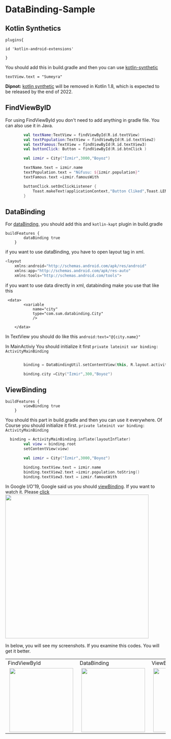 # DataBinding-Sample

## Kotlin Synthetics

```
plugins{

id 'kotlin-android-extensions'

}

```

You should add this in build.gradle and then you can use [kotlin-synthetic](https://android-developers.googleblog.com/2022/02/discontinuing-kotlin-synthetics-for-views.html)
````
textView.text = "Sumeyra"
````
**Dipnot:** [kotlin synthetic](https://android-developers.googleblog.com/2020/11/the-future-of-kotlin-android-extensions.html) will be removed in Kotlin 1.8, which is expected to be released by the end of 2022.  



## FindViewByID
For using FindViewById you don't need to add anything in gradle file.  You can also use it in Java.

````Kotlin
        val textName:TextView = findViewById(R.id.textView)
        val textPopulation:TextView = findViewById(R.id.textView2)
        val textFamous:TextView = findViewById(R.id.textView3)
        val buttonClick: Button = findViewById(R.id.btnClick )

        val izmir = City("İzmir",3000,"Boyoz")

        textName.text = izmir.name
        textPopulation.text = "Nüfusu: ${izmir.population}"
        textFamous.text =izmir.famousWith

        buttonClick.setOnClickListener {
            Toast.makeText(applicationContext,"Button Cliked",Toast.LENGTH_SHORT).show()
        }

````

## DataBinding

For [dataBinding](https://developer.android.com/jetpack/androidx/releases/databinding), you should add this and ``kotlin-kapt`` plugin in build.gradle 
````
buildFeatures {
        dataBinding true
    }
````

if you want to use dataBinding, you have to open layout tag in xml.

````Kotlin
<layout
    xmlns:android="http://schemas.android.com/apk/res/android"
    xmlns:app="http://schemas.android.com/apk/res-auto"
    xmlns:tools="http://schemas.android.com/tools">

````

if you want to use data directly in xml, databinding make you use that like this

````
 <data>
        <variable
            name="city"
            type="com.sum.databinding.City"
            />

    </data>
````


In TextView  you should do like this  ``` android:text="@{city.name}" ``` 

In MainActiviy 
You should initialize it first ```private lateinit var binding: ActivityMainBinding ```

```Kotlin

        binding = DataBindingUtil.setContentView(this, R.layout.activity_main)

        binding.city =City("İzmir",300,"Boyoz")


```


## ViewBinding

````
buildFeatures {
        viewBinding true
    }
````
You should this part in build.gradle and then you can use it everywhere. Of Course you should initialize it first. 
```private lateinit var binding: ActivityMainBinding ```

```Kotlin
  binding = ActivityMainBinding.inflate(layoutInflater)
        val view = binding.root
        setContentView(view)

        val izmir = City("İzmir",3000,"Boyoz")

        binding.textView.text = izmir.name
        binding.textView2.text =izmir.population.toString()
        binding.textView3.text = izmir.famousWith

```
In Google I/O'19, Google said us you should [viewBinding](https://developer.android.com/topic/libraries/view-binding). If you want to watch it. Please [click](https://www.youtube.com/watch?v=Qxj2eBmXLHg&t=446s)
 <img src="https://user-images.githubusercontent.com/41166029/171000852-18e981da-edd1-4207-9ee0-1043d1be2115.png" width="450"/>
 
 
In below, you will see my screenshots. If you examine this codes. You will get it better. 


<div>
<table>
  <tr>
    <td >FindViewById </td>
     <td >DataBinding</td>
    <td >ViewBinding</td>
  
 
  </tr>
  
  <tr>
    <td >
      <img src="https://user-images.githubusercontent.com/41166029/170981265-8dc1a849-62d1-479a-8387-a0a3ab60101c.png" width="200" hspace="5"/>
    </td>
   <td>
     <img src="https://user-images.githubusercontent.com/41166029/170981849-3fe5d38c-c13d-47f6-8c1c-5b6559df78d0.png" width="200" hspace="5"/>
    </td>
       <td>
     <img src="https://user-images.githubusercontent.com/41166029/170981243-4a0a0288-7ac0-4f5d-ad98-0d35245a7014.png" width="200" hspace="5"/>
    </td>

        
  </tr>
 </table>
  </div> 
  
  

  
  
